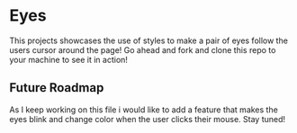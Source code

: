 # Eyes
This projects showcases the use of styles to make a pair of eyes follow the users cursor around the page!
Go ahead and fork and clone this repo to your machine to see it in action!
<h2> Future Roadmap </h2>
<p> As I keep working on this file i would like to add a feature that makes the eyes blink and change color when the user clicks their mouse. Stay tuned! </p>
